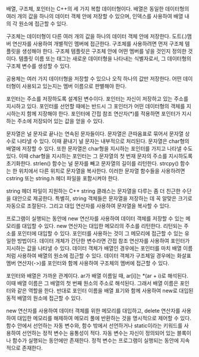 배열, 구조체, 포인터는 C++의 세 가지 복합 데이터형이다. 배열은 동일한 데이터형의 여러 개의 값을 하나의 데이터 객체 안에 저장할 수 있으며, 인덱스를 사용하여 배열 내의 각 원소에 접근할 수 있다.

구조체는 데이터형이 다른 여러 개의 값을 하나의 데이터 객체 안에 저장한다. 도트(.)맴버 연산자를 사용하여 개별적인 멤버에 접근한다. 구조체를 사용하려면 먼저 구조체 템플릿을 생성해야 한다. 구조체 템플릿은 구조체 안에 어떤 멤버를 넣을 것인지 정의한 것이다. 템플릿 이름 또는 태그는 새로운 데이터형을 나타내는 식별자로서, 그 데이터형의 구조체 변수를 생성할 수 있다.

공용체는 여러 가지 데이터형을 저장할 수 있으나 오직 하나의 값만 저장한다. 어떤 데이터형이 사용되고 있는지는 멤버 이름으로 판별해야 한다.

포인터는 주소를 저장하도록 설계된 변수이다. 포인터는 자신이 저장하고 있는 주소를 지시하고 있다. 포인터를 선언할 때에는 반드시 그 포인터가 어떤 데이터형의 객체를 지시하는지 함께 지장해야 한다. 포인터에 간접 참조 연산자(*)를 적용하면 포인터가 지시하는 주소에 저장되어 있는 값을 얻을 수 있다. 

문자열은 널 문자로 끝나는 연속된 문자들이다. 문자열은 큰따옴표로 묶어서 문자열 상수로 나타낼 수 있다. 이때 끝내기 널 문자는 내부적으로 처리된다. 문자열은 char형의 배열에 저장할 수 있다. 또한 문자열은 char형을 지시하는 포인터를 가지고 나타낼 수도 있다. 이때 char형을 지시하는 포인터는 그 문자열의 첫 번재 문자의 주소를 지시하도록 초기화한다. strlen() 함수는 널 문자를 빼고 문자열의 길이를 리턴한다. strcpy() 함수는 한 위치에서 다른 위치로 문자열을 복사한다. 이러한 문자열 함수들을 사용하려면 cstring 또는 string.h 헤더 파일을 포함시켜야 한다.

string 헤더 파일이 지원하는 C++ string 클래스는 문자열을 다루는 좀 더 친근한 수단을 대안으로 제공한다. 특별히, string 객체들은 문자열을 저장하는 데 꼭 알맞은 크기로 자동으로 조절된다. 그리고 대입 연산자를 사용하여 문자열을 복사할 수 있다. 

프로그램이 실행되는 동안에 new 연산자를 사용하여 데이터 객체를 저장할 수 있는 메모리를 대입할 수 있다. new 연산자는 대입한 메모리의 주소를 리턴한다. 리턴되는 주소를 포인터에 대입할 수 있다. 포인터를 사용하는 것이 그 메모리에 접근할 수 있는 유일한 방법이다. 데이터 개체가 간단한 변수라면 간접 참조 연산자를 사용하여 포인터가 지시하는 값을 나타낼 수 있다. 데이터 객체가 배열인 경우에는 포인터를 마치 배열 이름처럼 사용하여 배열의 원소에 접근할 수 있다. 데이터 객체가 구조체일 경우에는 화살표 멤버 연산자(->)를 포인터와 함께 사용하여 구조체의 멤버에 접근할 수 있다. 

포인터와 배열은 가까운 관계이다. ar가 배열 이름일 때, ar[i]는 *(ar + i)로 해석된다. 이때 배열 이름은 그 배열의 첫 번째 원소의 주소로 해석된다. 그래서 배열 이름은 포인터와 같은 역할을 한다. 반대로 포인터 이름을 배열 표기와 함께 사용하여 new로 대입된 동적 배열의 원소에 접근할 수 있다. 

new 연산자를 사용하여 데이터 객체를 위한 메모리를 대입하고, delete 연산자를 사용하여 대입한 메모리를 해제하여 메모리 풀에 반환하는 것을 명시적으로 제어할 수 있다. 함수 안에서 선언하는 자동 변수와, 함수 밖에서 선언하거나 static이라는 키워드를 사용하여 선언하는 정적 변수는 융통성이 적다. 자동 변수는 자신이 정의되어 있는 블록이나 함수가 실행되는 동안에만 존재한다. 정적 변수는 프로그램이 실행되는 동안에 지속적으로 존재한다. 